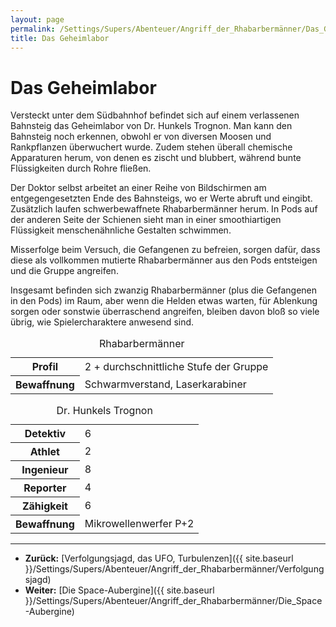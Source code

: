 ```yaml
---
layout: page
permalink: /Settings/Supers/Abenteuer/Angriff_der_Rhabarbermänner/Das_Geheimlabor
title: Das Geheimlabor
---
```


# Das Geheimlabor

Versteckt unter dem Südbahnhof befindet sich auf einem verlassenen Bahnsteig das Geheimlabor von Dr. Hunkels Trognon. Man kann den Bahnsteig noch erkennen, obwohl er von diversen Moosen und Rankpflanzen überwuchert wurde. Zudem stehen überall chemische Apparaturen herum, von denen es zischt und blubbert, während bunte Flüssigkeiten durch Rohre fließen.

Der Doktor selbst arbeitet an einer Reihe von Bildschirmen am entgegengesetzten Ende des Bahnsteigs, wo er Werte abruft und eingibt. Zusätzlich laufen schwerbewaffnete Rhabarbermänner herum. In Pods auf der anderen Seite der Schienen sieht man in einer smoothiartigen Flüssigkeit menschenähnliche Gestalten schwimmen.

Misserfolge beim Versuch, die Gefangenen zu befreien, sorgen dafür, dass diese als vollkommen mutierte Rhabarbermänner aus den Pods entsteigen und die Gruppe angreifen.

Insgesamt befinden sich zwanzig Rhabarbermänner (plus die Gefangenen in den Pods) im Raum, aber wenn die Helden etwas warten, für Ablenkung sorgen oder sonstwie überraschend angreifen, bleiben davon bloß so viele übrig, wie Spielercharaktere anwesend sind.

<div class="col2">
<table>
<caption>Rhabarbermänner</caption>
<tbody>
<tr><th>Profil</th><td>2 + durchschnittliche Stufe der Gruppe</td></tr>
<tr><th>Bewaffnung</th><td>Schwarmverstand, Laserkarabiner</td></tr>
</tbody>
</table>
</div>
<div class="col2">
<table>
<caption>Dr. Hunkels Trognon</caption>
<tbody>
<tr><th>Detektiv</th><td>6</td></tr>
<tr><th>Athlet</th><td>2</td></tr>
<tr><th>Ingenieur</th><td>8</td></tr>
<tr><th>Reporter</th><td>4</td></tr>
<tr><th>Zähigkeit</th><td>6</td></tr>
<tr><th>Bewaffnung</th><td>Mikrowellenwerfer P+2</td></tr>
</tbody>
</table>
</div>

***
- **Zurück:** [Verfolgungsjagd, das UFO, Turbulenzen]({{ site.baseurl }}/Settings/Supers/Abenteuer/Angriff_der_Rhabarbermänner/Verfolgungsjagd)
- **Weiter:** [Die Space-Aubergine]({{ site.baseurl }}/Settings/Supers/Abenteuer/Angriff_der_Rhabarbermänner/Die_Space-Aubergine)
